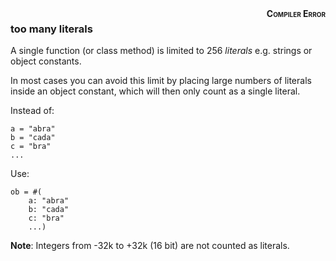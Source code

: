 <div style="float:right"><span style="font-weight:bold;font-variant:small-caps">Compiler Error</span></div>

### too many literals

A single function (or class method) is limited to 256 *literals* e.g. strings or object constants.

In most cases you can avoid this limit by placing large numbers of literals inside an object constant, which will then only count as a single literal.

Instead of:

``` suneido
a = "abra"
b = "cada"
c = "bra"
...
```

Use:

``` suneido
ob = #(
    a: "abra"
    b: "cada"
    c: "bra"
    ...)
```

**Note**: Integers from -32k to +32k (16 bit) are not counted as literals.